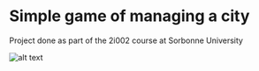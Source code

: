 # Simple game of managing a city

Project done as part of the 2i002 course at Sorbonne University


![alt text](https://i.ibb.co/C8VR5G6/l2city.png)

